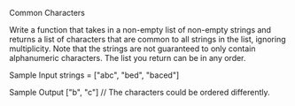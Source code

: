 Common Characters

Write a function that takes in a non-empty list of non-empty strings 
and returns a list of characters that are common to all strings 
in the list, ignoring multiplicity.
Note that the strings are not guaranteed to only contain alphanumeric 
characters. The list you return can be in any order.

Sample Input
strings = ["abc", "bed", "baced"]

Sample Output
["b", "c"] // The characters could be ordered differently.
